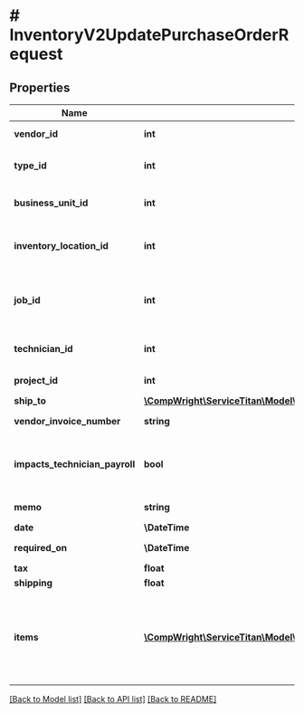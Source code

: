 # # InventoryV2UpdatePurchaseOrderRequest

## Properties

Name | Type | Description | Notes
------------ | ------------- | ------------- | -------------
**vendor_id** | **int** | Id of the vendor for this PO | [optional]
**type_id** | **int** | Id of the purchase order type for this PO | [optional]
**business_unit_id** | **int** | Id of the business unit for this PO | [optional]
**inventory_location_id** | **int** | Id of the inventory location for this PO | [optional]
**job_id** | **int** | Id of the job for this PO, if not specified non-job PO will be created | [optional]
**technician_id** | **int** | Id of the technician for this PO | [optional]
**project_id** | **int** | Id of the project for this PO | [optional]
**ship_to** | [**\CompWright\ServiceTitan\Model\InventoryV2UpdatePurchaseOrderRequestShipTo**](InventoryV2UpdatePurchaseOrderRequestShipTo.md) |  | [optional]
**vendor_invoice_number** | **string** | Vendor invoice number | [optional]
**impacts_technician_payroll** | **bool** | Indicates whether this PO will impact technician&#39;s payroll | [optional]
**memo** | **string** | Summary/memo for this PO | [optional]
**date** | **\DateTime** | PO date | [optional]
**required_on** | **\DateTime** | PO Required On date | [optional]
**tax** | **float** | Tax | [optional]
**shipping** | **float** | Shipping cost | [optional]
**items** | [**\CompWright\ServiceTitan\Model\InventoryV2UpdatePurchaseOrderItemRequest[]**](InventoryV2UpdatePurchaseOrderItemRequest.md) | List of new/updated PO items. Every active PO item that is not on this list will be marked as inactive | [optional]

[[Back to Model list]](../../README.md#models) [[Back to API list]](../../README.md#endpoints) [[Back to README]](../../README.md)
